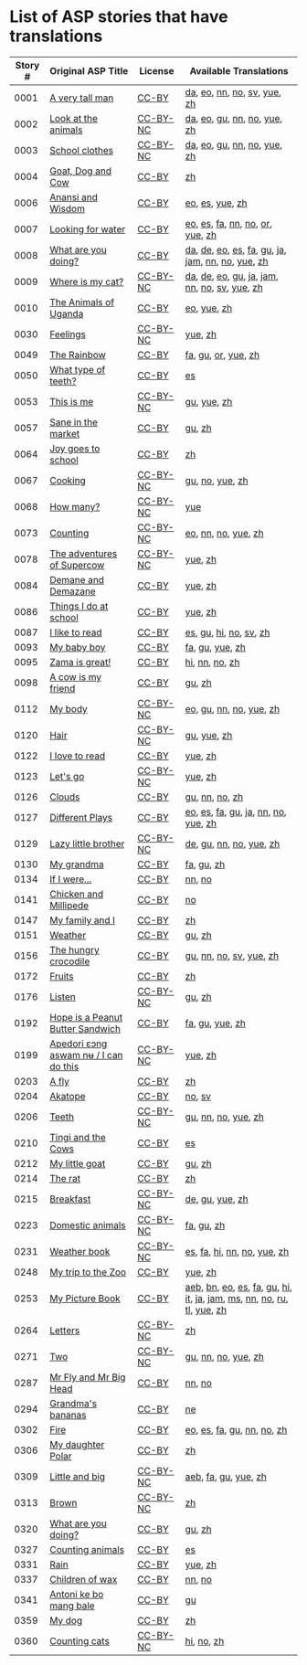 # List of ASP stories that have translations

Story #  | Original ASP Title | License | Available Translations
-------- | ------------------ | ------- | ----------------------
0001 | [A very tall man](http://my.africanstorybook.org/stories/very-tall-man) | [CC-BY](https://creativecommons.org/licenses/by/3.0/) | [da](https://github.com/global-asp/global-asp/tree/master/da), [eo](https://github.com/global-asp/global-asp/tree/master/eo), [nn](https://github.com/global-asp/global-asp/tree/master/nn), [no](https://github.com/global-asp/global-asp/tree/master/no), [sv](https://github.com/global-asp/global-asp/tree/master/sv), [yue](https://github.com/global-asp/global-asp/tree/master/yue), [zh](https://github.com/global-asp/global-asp/tree/master/zh)
0002 | [Look at the animals](http://my.africanstorybook.org/stories/look-animals) | [CC-BY-NC](http://creativecommons.org/licenses/by-nc/3.0/) | [da](https://github.com/global-asp/global-asp/tree/master/da), [eo](https://github.com/global-asp/global-asp/tree/master/eo), [gu](https://github.com/global-asp/global-asp/tree/master/gu), [nn](https://github.com/global-asp/global-asp/tree/master/nn), [no](https://github.com/global-asp/global-asp/tree/master/no), [yue](https://github.com/global-asp/global-asp/tree/master/yue), [zh](https://github.com/global-asp/global-asp/tree/master/zh)
0003 | [School clothes](http://my.africanstorybook.org/stories/school-clothes) | [CC-BY-NC](http://creativecommons.org/licenses/by-nc/3.0/) | [da](https://github.com/global-asp/global-asp/tree/master/da), [eo](https://github.com/global-asp/global-asp/tree/master/eo), [gu](https://github.com/global-asp/global-asp/tree/master/gu), [nn](https://github.com/global-asp/global-asp/tree/master/nn), [no](https://github.com/global-asp/global-asp/tree/master/no), [yue](https://github.com/global-asp/global-asp/tree/master/yue), [zh](https://github.com/global-asp/global-asp/tree/master/zh)
0004 | [Goat, Dog and Cow](http://my.africanstorybook.org/stories/goat-dog-and-cow) | [CC-BY](https://creativecommons.org/licenses/by/3.0/) | [zh](https://github.com/global-asp/global-asp/tree/master/zh)
0006 | [Anansi and Wisdom](http://my.africanstorybook.org/stories/anansi-and-wisdom) | [CC-BY](https://creativecommons.org/licenses/by/3.0/) | [eo](https://github.com/global-asp/global-asp/tree/master/eo), [es](https://github.com/global-asp/global-asp/tree/master/es), [yue](https://github.com/global-asp/global-asp/tree/master/yue), [zh](https://github.com/global-asp/global-asp/tree/master/zh)
0007 | [Looking for water](http://my.africanstorybook.org/stories/looking-water) | [CC-BY](https://creativecommons.org/licenses/by/3.0/) | [eo](https://github.com/global-asp/global-asp/tree/master/eo), [es](https://github.com/global-asp/global-asp/tree/master/es), [fa](https://github.com/global-asp/global-asp/tree/master/fa), [nn](https://github.com/global-asp/global-asp/tree/master/nn), [no](https://github.com/global-asp/global-asp/tree/master/no), [or](https://github.com/global-asp/global-asp/tree/master/or), [yue](https://github.com/global-asp/global-asp/tree/master/yue), [zh](https://github.com/global-asp/global-asp/tree/master/zh)
0008 | [What are you doing?](http://my.africanstorybook.org/stories/what-are-you-doing) | [CC-BY](https://creativecommons.org/licenses/by/3.0/) | [da](https://github.com/global-asp/global-asp/tree/master/da), [de](https://github.com/global-asp/global-asp/tree/master/de), [eo](https://github.com/global-asp/global-asp/tree/master/eo), [es](https://github.com/global-asp/global-asp/tree/master/es), [fa](https://github.com/global-asp/global-asp/tree/master/fa), [gu](https://github.com/global-asp/global-asp/tree/master/gu), [ja](https://github.com/global-asp/global-asp/tree/master/ja), [jam](https://github.com/global-asp/global-asp/tree/master/jam), [nn](https://github.com/global-asp/global-asp/tree/master/nn), [no](https://github.com/global-asp/global-asp/tree/master/no), [yue](https://github.com/global-asp/global-asp/tree/master/yue), [zh](https://github.com/global-asp/global-asp/tree/master/zh)
0009 | [Where is my cat?](http://my.africanstorybook.org/stories/where-my-cat) | [CC-BY-NC](http://creativecommons.org/licenses/by-nc/3.0/) | [da](https://github.com/global-asp/global-asp/tree/master/da), [de](https://github.com/global-asp/global-asp/tree/master/de), [eo](https://github.com/global-asp/global-asp/tree/master/eo), [gu](https://github.com/global-asp/global-asp/tree/master/gu), [ja](https://github.com/global-asp/global-asp/tree/master/ja), [jam](https://github.com/global-asp/global-asp/tree/master/jam), [nn](https://github.com/global-asp/global-asp/tree/master/nn), [no](https://github.com/global-asp/global-asp/tree/master/no), [sv](https://github.com/global-asp/global-asp/tree/master/sv), [yue](https://github.com/global-asp/global-asp/tree/master/yue), [zh](https://github.com/global-asp/global-asp/tree/master/zh)
0010 | [The Animals of Uganda](http://my.africanstorybook.org/stories/animals-uganda-7) | [CC-BY](https://creativecommons.org/licenses/by/4.0/) | [eo](https://github.com/global-asp/global-asp/tree/master/eo), [yue](https://github.com/global-asp/global-asp/tree/master/yue), [zh](https://github.com/global-asp/global-asp/tree/master/zh)
0030 | [Feelings](http://my.africanstorybook.org/stories/feelings) | [CC-BY-NC](http://creativecommons.org/licenses/by-nc/3.0/) | [yue](https://github.com/global-asp/global-asp/tree/master/yue), [zh](https://github.com/global-asp/global-asp/tree/master/zh)
0049 | [The Rainbow](http://my.africanstorybook.org/stories/rainbow) | [CC-BY](https://creativecommons.org/licenses/by/3.0/) | [fa](https://github.com/global-asp/global-asp/tree/master/fa), [gu](https://github.com/global-asp/global-asp/tree/master/gu), [or](https://github.com/global-asp/global-asp/tree/master/or), [yue](https://github.com/global-asp/global-asp/tree/master/yue), [zh](https://github.com/global-asp/global-asp/tree/master/zh)
0050 | [What type of teeth?](http://my.africanstorybook.org/stories/what-type-teeth) | [CC-BY](https://creativecommons.org/licenses/by/3.0/) | [es](https://github.com/global-asp/global-asp/tree/master/es)
0053 | [This is me](http://my.africanstorybook.org/stories/me) | [CC-BY-NC](http://creativecommons.org/licenses/by-nc/3.0/) | [gu](https://github.com/global-asp/global-asp/tree/master/gu), [yue](https://github.com/global-asp/global-asp/tree/master/yue), [zh](https://github.com/global-asp/global-asp/tree/master/zh)
0057 | [Sane in the market](http://my.africanstorybook.org/stories/sane-market) | [CC-BY](https://creativecommons.org/licenses/by/3.0/) | [gu](https://github.com/global-asp/global-asp/tree/master/gu), [zh](https://github.com/global-asp/global-asp/tree/master/zh)
0064 | [Joy goes to school](http://my.africanstorybook.org/stories/joy-goes-school) | [CC-BY](https://creativecommons.org/licenses/by/3.0/) | [zh](https://github.com/global-asp/global-asp/tree/master/zh)
0067 | [Cooking](http://my.africanstorybook.org/stories/cooking) | [CC-BY-NC](http://creativecommons.org/licenses/by-nc/3.0/) | [gu](https://github.com/global-asp/global-asp/tree/master/gu), [no](https://github.com/global-asp/global-asp/tree/master/no), [yue](https://github.com/global-asp/global-asp/tree/master/yue), [zh](https://github.com/global-asp/global-asp/tree/master/zh)
0068 | [How many?](http://my.africanstorybook.org/stories/how-many) | [CC-BY-NC](http://creativecommons.org/licenses/by-nc/3.0/) | [yue](https://github.com/global-asp/global-asp/tree/master/yue)
0073 | [Counting](http://my.africanstorybook.org/stories/counting) | [CC-BY-NC](http://creativecommons.org/licenses/by-nc/3.0/) | [eo](https://github.com/global-asp/global-asp/tree/master/eo), [nn](https://github.com/global-asp/global-asp/tree/master/nn), [no](https://github.com/global-asp/global-asp/tree/master/no), [yue](https://github.com/global-asp/global-asp/tree/master/yue), [zh](https://github.com/global-asp/global-asp/tree/master/zh)
0078 | [The adventures of Supercow](http://my.africanstorybook.org/stories/adventures-supercow) | [CC-BY-NC](http://creativecommons.org/licenses/by-nc/3.0/) | [yue](https://github.com/global-asp/global-asp/tree/master/yue), [zh](https://github.com/global-asp/global-asp/tree/master/zh)
0084 | [Demane and Demazane](http://my.africanstorybook.org/stories/demane-and-demazane) | [CC-BY](https://creativecommons.org/licenses/by/3.0/) | [yue](https://github.com/global-asp/global-asp/tree/master/yue), [zh](https://github.com/global-asp/global-asp/tree/master/zh)
0086 | [Things I do at school](http://my.africanstorybook.org/stories/things-i-do-school-0) | [CC-BY](https://creativecommons.org/licenses/by/4.0/) | [yue](https://github.com/global-asp/global-asp/tree/master/yue), [zh](https://github.com/global-asp/global-asp/tree/master/zh)
0087 | [I like to read](http://my.africanstorybook.org/stories/i-read) | [CC-BY](https://creativecommons.org/licenses/by/3.0/) | [es](https://github.com/global-asp/global-asp/tree/master/es), [gu](https://github.com/global-asp/global-asp/tree/master/gu), [hi](https://github.com/global-asp/global-asp/tree/master/hi), [no](https://github.com/global-asp/global-asp/tree/master/no), [sv](https://github.com/global-asp/global-asp/tree/master/sv), [zh](https://github.com/global-asp/global-asp/tree/master/zh)
0093 | [My baby boy](http://my.africanstorybook.org/stories/my-baby-boy) | [CC-BY](https://creativecommons.org/licenses/by/4.0/) | [fa](https://github.com/global-asp/global-asp/tree/master/fa), [gu](https://github.com/global-asp/global-asp/tree/master/gu), [yue](https://github.com/global-asp/global-asp/tree/master/yue), [zh](https://github.com/global-asp/global-asp/tree/master/zh)
0095 | [Zama is great!](http://my.africanstorybook.org/stories/zama-great) | [CC-BY](https://creativecommons.org/licenses/by/3.0/) | [hi](https://github.com/global-asp/global-asp/tree/master/hi), [nn](https://github.com/global-asp/global-asp/tree/master/nn), [no](https://github.com/global-asp/global-asp/tree/master/no), [zh](https://github.com/global-asp/global-asp/tree/master/zh)
0098 | [A cow is my friend](http://my.africanstorybook.org/stories/cow-my-friend) | [CC-BY](https://creativecommons.org/licenses/by/3.0/) | [gu](https://github.com/global-asp/global-asp/tree/master/gu), [zh](https://github.com/global-asp/global-asp/tree/master/zh)
0112 | [My body](http://my.africanstorybook.org/stories/my-body) | [CC-BY-NC](http://creativecommons.org/licenses/by-nc/3.0/) | [eo](https://github.com/global-asp/global-asp/tree/master/eo), [gu](https://github.com/global-asp/global-asp/tree/master/gu), [nn](https://github.com/global-asp/global-asp/tree/master/nn), [no](https://github.com/global-asp/global-asp/tree/master/no), [yue](https://github.com/global-asp/global-asp/tree/master/yue), [zh](https://github.com/global-asp/global-asp/tree/master/zh)
0120 | [Hair](http://my.africanstorybook.org/stories/hair) | [CC-BY-NC](http://creativecommons.org/licenses/by-nc/3.0/) | [gu](https://github.com/global-asp/global-asp/tree/master/gu), [yue](https://github.com/global-asp/global-asp/tree/master/yue), [zh](https://github.com/global-asp/global-asp/tree/master/zh)
0122 | [I love to read](http://my.africanstorybook.org/stories/i-love-read) | [CC-BY](https://creativecommons.org/licenses/by/3.0/) | [yue](https://github.com/global-asp/global-asp/tree/master/yue), [zh](https://github.com/global-asp/global-asp/tree/master/zh)
0123 | [Let's go](http://my.africanstorybook.org/stories/lets-go) | [CC-BY-NC](http://creativecommons.org/licenses/by-nc/3.0/) | [yue](https://github.com/global-asp/global-asp/tree/master/yue), [zh](https://github.com/global-asp/global-asp/tree/master/zh)
0126 | [Clouds](http://my.africanstorybook.org/stories/clouds) | [CC-BY](https://creativecommons.org/licenses/by/3.0/) | [gu](https://github.com/global-asp/global-asp/tree/master/gu), [nn](https://github.com/global-asp/global-asp/tree/master/nn), [no](https://github.com/global-asp/global-asp/tree/master/no), [zh](https://github.com/global-asp/global-asp/tree/master/zh)
0127 | [Different Plays](http://my.africanstorybook.org/stories/different-plays) | [CC-BY](https://creativecommons.org/licenses/by/4.0/) | [eo](https://github.com/global-asp/global-asp/tree/master/eo), [es](https://github.com/global-asp/global-asp/tree/master/es), [fa](https://github.com/global-asp/global-asp/tree/master/fa), [gu](https://github.com/global-asp/global-asp/tree/master/gu), [ja](https://github.com/global-asp/global-asp/tree/master/ja), [nn](https://github.com/global-asp/global-asp/tree/master/nn), [no](https://github.com/global-asp/global-asp/tree/master/no), [yue](https://github.com/global-asp/global-asp/tree/master/yue), [zh](https://github.com/global-asp/global-asp/tree/master/zh)
0129 | [Lazy little brother](http://my.africanstorybook.org/stories/lazy-little-brother) | [CC-BY-NC](http://creativecommons.org/licenses/by-nc/3.0/) | [de](https://github.com/global-asp/global-asp/tree/master/de), [gu](https://github.com/global-asp/global-asp/tree/master/gu), [nn](https://github.com/global-asp/global-asp/tree/master/nn), [no](https://github.com/global-asp/global-asp/tree/master/no), [yue](https://github.com/global-asp/global-asp/tree/master/yue), [zh](https://github.com/global-asp/global-asp/tree/master/zh)
0130 | [My grandma](http://my.africanstorybook.org/stories/my-grandma) | [CC-BY](https://creativecommons.org/licenses/by/3.0/) | [fa](https://github.com/global-asp/global-asp/tree/master/fa), [gu](https://github.com/global-asp/global-asp/tree/master/gu), [zh](https://github.com/global-asp/global-asp/tree/master/zh)
0134 | [If I were...](http://my.africanstorybook.org/stories/if-i-were) | [CC-BY](https://creativecommons.org/licenses/by/3.0/) | [nn](https://github.com/global-asp/global-asp/tree/master/nn), [no](https://github.com/global-asp/global-asp/tree/master/no)
0141 | [Chicken and Millipede](http://my.africanstorybook.org/stories/chicken-and-millipede) | [CC-BY](https://creativecommons.org/licenses/by/3.0/) | [no](https://github.com/global-asp/global-asp/tree/master/no)
0147 | [My family and I](http://my.africanstorybook.org/stories/my-family-and-i) | [CC-BY](https://creativecommons.org/licenses/by/3.0/) | [zh](https://github.com/global-asp/global-asp/tree/master/zh)
0151 | [Weather](http://my.africanstorybook.org/stories/weather-0) | [CC-BY](https://creativecommons.org/licenses/by/3.0/) | [gu](https://github.com/global-asp/global-asp/tree/master/gu), [zh](https://github.com/global-asp/global-asp/tree/master/zh)
0156 | [The hungry crocodile](http://my.africanstorybook.org/stories/hungry-crocodile) | [CC-BY](https://creativecommons.org/licenses/by/3.0/) | [gu](https://github.com/global-asp/global-asp/tree/master/gu), [nn](https://github.com/global-asp/global-asp/tree/master/nn), [no](https://github.com/global-asp/global-asp/tree/master/no), [sv](https://github.com/global-asp/global-asp/tree/master/sv), [yue](https://github.com/global-asp/global-asp/tree/master/yue), [zh](https://github.com/global-asp/global-asp/tree/master/zh)
0172 | [Fruits](http://my.africanstorybook.org/stories/fruits) | [CC-BY](https://creativecommons.org/licenses/by/3.0/) | [zh](https://github.com/global-asp/global-asp/tree/master/zh)
0176 | [Listen](http://my.africanstorybook.org/stories/listen) | [CC-BY-NC](http://creativecommons.org/licenses/by-nc/3.0/) | [gu](https://github.com/global-asp/global-asp/tree/master/gu), [zh](https://github.com/global-asp/global-asp/tree/master/zh)
0192 | [Hope is a Peanut Butter Sandwich](http://my.africanstorybook.org/stories/hope-peanut-butter-sandwich) | [CC-BY](https://creativecommons.org/licenses/by/3.0/) | [fa](https://github.com/global-asp/global-asp/tree/master/fa), [gu](https://github.com/global-asp/global-asp/tree/master/gu), [yue](https://github.com/global-asp/global-asp/tree/master/yue), [zh](https://github.com/global-asp/global-asp/tree/master/zh)
0199 | [Apedori ɛɔng aswam nʉ / I can do this](http://my.africanstorybook.org/stories/apedori-%C9%9B%C9%94ng-aswam-n%CA%89-i-can-do) | [CC-BY-NC](http://creativecommons.org/licenses/by-nc/3.0/) | [yue](https://github.com/global-asp/global-asp/tree/master/yue), [zh](https://github.com/global-asp/global-asp/tree/master/zh)
0203 | [A fly](http://my.africanstorybook.org/stories/fly) | [CC-BY](https://creativecommons.org/licenses/by/3.0/) | [zh](https://github.com/global-asp/global-asp/tree/master/zh)
0204 | [Akatope](http://my.africanstorybook.org/stories/akatope) | [CC-BY](https://creativecommons.org/licenses/by/3.0/) | [no](https://github.com/global-asp/global-asp/tree/master/no), [sv](https://github.com/global-asp/global-asp/tree/master/sv)
0206 | [Teeth](http://my.africanstorybook.org/stories/teeth) | [CC-BY-NC](http://creativecommons.org/licenses/by-nc/3.0/) | [gu](https://github.com/global-asp/global-asp/tree/master/gu), [nn](https://github.com/global-asp/global-asp/tree/master/nn), [no](https://github.com/global-asp/global-asp/tree/master/no), [yue](https://github.com/global-asp/global-asp/tree/master/yue), [zh](https://github.com/global-asp/global-asp/tree/master/zh)
0210 | [Tingi and the Cows](http://my.africanstorybook.org/stories/tingi-and-cows) | [CC-BY](https://creativecommons.org/licenses/by/3.0/) | [es](https://github.com/global-asp/global-asp/tree/master/es)
0212 | [My little goat](http://my.africanstorybook.org/stories/my-little-goat) | [CC-BY](https://creativecommons.org/licenses/by/4.0/) | [gu](https://github.com/global-asp/global-asp/tree/master/gu), [zh](https://github.com/global-asp/global-asp/tree/master/zh)
0214 | [The rat](http://my.africanstorybook.org/stories/rat) | [CC-BY](https://creativecommons.org/licenses/by/3.0/) | [zh](https://github.com/global-asp/global-asp/tree/master/zh)
0215 | [Breakfast](http://my.africanstorybook.org/stories/breakfast) | [CC-BY-NC](http://creativecommons.org/licenses/by-nc/3.0/) | [de](https://github.com/global-asp/global-asp/tree/master/de), [gu](https://github.com/global-asp/global-asp/tree/master/gu), [yue](https://github.com/global-asp/global-asp/tree/master/yue), [zh](https://github.com/global-asp/global-asp/tree/master/zh)
0223 | [Domestic animals](http://my.africanstorybook.org/stories/domestic-animals) | [CC-BY-NC](http://creativecommons.org/licenses/by-nc/3.0/) | [fa](https://github.com/global-asp/global-asp/tree/master/fa), [gu](https://github.com/global-asp/global-asp/tree/master/gu), [zh](https://github.com/global-asp/global-asp/tree/master/zh)
0231 | [Weather book](http://my.africanstorybook.org/stories/weather-book) | [CC-BY-NC](http://creativecommons.org/licenses/by-nc/3.0/) | [es](https://github.com/global-asp/global-asp/tree/master/es), [fa](https://github.com/global-asp/global-asp/tree/master/fa), [hi](https://github.com/global-asp/global-asp/tree/master/hi), [nn](https://github.com/global-asp/global-asp/tree/master/nn), [no](https://github.com/global-asp/global-asp/tree/master/no), [yue](https://github.com/global-asp/global-asp/tree/master/yue), [zh](https://github.com/global-asp/global-asp/tree/master/zh)
0248 | [My trip to the Zoo](http://my.africanstorybook.org/stories/my-trip-zoo) | [CC-BY](https://creativecommons.org/licenses/by/4.0/) | [yue](https://github.com/global-asp/global-asp/tree/master/yue), [zh](https://github.com/global-asp/global-asp/tree/master/zh)
0253 | [My Picture Book](http://my.africanstorybook.org/stories/my-picture-book-0) | [CC-BY](https://creativecommons.org/licenses/by/4.0/) | [aeb](https://github.com/global-asp/global-asp/tree/master/aeb), [bn](https://github.com/global-asp/global-asp/tree/master/bn), [eo](https://github.com/global-asp/global-asp/tree/master/eo), [es](https://github.com/global-asp/global-asp/tree/master/es), [fa](https://github.com/global-asp/global-asp/tree/master/fa), [gu](https://github.com/global-asp/global-asp/tree/master/gu), [hi](https://github.com/global-asp/global-asp/tree/master/hi), [it](https://github.com/global-asp/global-asp/tree/master/it), [ja](https://github.com/global-asp/global-asp/tree/master/ja), [jam](https://github.com/global-asp/global-asp/tree/master/jam), [ms](https://github.com/global-asp/global-asp/tree/master/ms), [nn](https://github.com/global-asp/global-asp/tree/master/nn), [no](https://github.com/global-asp/global-asp/tree/master/no), [ru](https://github.com/global-asp/global-asp/tree/master/ru), [tl](https://github.com/global-asp/global-asp/tree/master/tl), [yue](https://github.com/global-asp/global-asp/tree/master/yue), [zh](https://github.com/global-asp/global-asp/tree/master/zh)
0264 | [Letters](http://my.africanstorybook.org/stories/letters) | [CC-BY-NC](http://creativecommons.org/licenses/by-nc/3.0/) | [zh](https://github.com/global-asp/global-asp/tree/master/zh)
0271 | [Two](http://my.africanstorybook.org/stories/two) | [CC-BY-NC](http://creativecommons.org/licenses/by-nc/3.0/) | [gu](https://github.com/global-asp/global-asp/tree/master/gu), [nn](https://github.com/global-asp/global-asp/tree/master/nn), [no](https://github.com/global-asp/global-asp/tree/master/no), [yue](https://github.com/global-asp/global-asp/tree/master/yue), [zh](https://github.com/global-asp/global-asp/tree/master/zh)
0287 | [Mr Fly and Mr Big Head](http://my.africanstorybook.org/stories/mr-fly-and-mr-big-head) | [CC-BY](https://creativecommons.org/licenses/by/3.0/) | [nn](https://github.com/global-asp/global-asp/tree/master/nn), [no](https://github.com/global-asp/global-asp/tree/master/no)
0294 | [Grandma's bananas](http://my.africanstorybook.org/stories/grandma%E2%80%99s-bananas) | [CC-BY](https://creativecommons.org/licenses/by/3.0/) | [ne](https://github.com/global-asp/global-asp/tree/master/ne)
0302 | [Fire](http://my.africanstorybook.org/stories/fire) | [CC-BY](https://creativecommons.org/licenses/by/3.0/) | [eo](https://github.com/global-asp/global-asp/tree/master/eo), [es](https://github.com/global-asp/global-asp/tree/master/es), [fa](https://github.com/global-asp/global-asp/tree/master/fa), [gu](https://github.com/global-asp/global-asp/tree/master/gu), [nn](https://github.com/global-asp/global-asp/tree/master/nn), [no](https://github.com/global-asp/global-asp/tree/master/no), [zh](https://github.com/global-asp/global-asp/tree/master/zh)
0306 | [My daughter Polar](http://my.africanstorybook.org/stories/my-daughter-polar) | [CC-BY](https://creativecommons.org/licenses/by/3.0/) | [zh](https://github.com/global-asp/global-asp/tree/master/zh)
0309 | [Little and big](http://my.africanstorybook.org/stories/little-and-big) | [CC-BY-NC](http://creativecommons.org/licenses/by-nc/3.0/) | [aeb](https://github.com/global-asp/global-asp/tree/master/aeb), [fa](https://github.com/global-asp/global-asp/tree/master/fa), [gu](https://github.com/global-asp/global-asp/tree/master/gu), [yue](https://github.com/global-asp/global-asp/tree/master/yue), [zh](https://github.com/global-asp/global-asp/tree/master/zh)
0313 | [Brown](http://my.africanstorybook.org/stories/brown) | [CC-BY-NC](http://creativecommons.org/licenses/by-nc/3.0/) | [zh](https://github.com/global-asp/global-asp/tree/master/zh)
0320 | [What are you doing?](http://my.africanstorybook.org/stories/what-are-you-doing-1) | [CC-BY](https://creativecommons.org/licenses/by/3.0/) | [gu](https://github.com/global-asp/global-asp/tree/master/gu), [zh](https://github.com/global-asp/global-asp/tree/master/zh)
0327 | [Counting animals](http://my.africanstorybook.org/stories/counting-animals) | [CC-BY](https://creativecommons.org/licenses/by/3.0/) | [es](https://github.com/global-asp/global-asp/tree/master/es)
0331 | [Rain](http://my.africanstorybook.org/stories/rain) | [CC-BY](https://creativecommons.org/licenses/by/3.0/) | [yue](https://github.com/global-asp/global-asp/tree/master/yue), [zh](https://github.com/global-asp/global-asp/tree/master/zh)
0337 | [Children of wax](http://my.africanstorybook.org/stories/children-wax) | [CC-BY](https://creativecommons.org/licenses/by/3.0/) | [nn](https://github.com/global-asp/global-asp/tree/master/nn), [no](https://github.com/global-asp/global-asp/tree/master/no)
0341 | [Antoni ke bo mang bale](http://my.africanstorybook.org/stories/antoni-ke-bo-mang-bale-0) | [CC-BY](https://creativecommons.org/licenses/by/3.0/) | [gu](https://github.com/global-asp/global-asp/tree/master/gu)
0359 | [My dog](http://my.africanstorybook.org/stories/my-dog-0) | [CC-BY](https://creativecommons.org/licenses/by/3.0/) | [zh](https://github.com/global-asp/global-asp/tree/master/zh)
0360 | [Counting cats](http://my.africanstorybook.org/stories/counting-cats) | [CC-BY-NC](http://creativecommons.org/licenses/by-nc/4.0/) | [hi](https://github.com/global-asp/global-asp/tree/master/hi), [no](https://github.com/global-asp/global-asp/tree/master/no), [zh](https://github.com/global-asp/global-asp/tree/master/zh)
